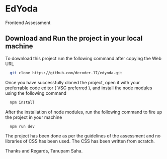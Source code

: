 
# EdYoda

Frontend Assessment

## Download and Run the project in your local machine

To download this project run the following command after copying the Web URL

```bash
  git clone https://github.com/decoder-17/edyoda.git
```

Once you have successfully cloned the project, open it with your preferrable code editor ( VSC preferred ), and install the node modules using the following command

```bash
  npm install
```

After the installation of node modules, run the following command to fire up the project in your machine

```bash
  npm run dev
```
The project has been done as per the guidelines of the assessment and no libraries of CSS has been used. The CSS has been written from scratch.

Thanks and Regards,
Tanupam Saha.

